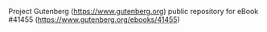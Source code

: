 Project Gutenberg (https://www.gutenberg.org) public repository for eBook #41455 (https://www.gutenberg.org/ebooks/41455)
